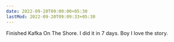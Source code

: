 ```yaml
---
date: 2022-09-20T09:09:00+05:30
lastMod: 2022-09-20T09:09:33+05:30
---
```


Finished Kafka On The Shore. I did it in 7 days. Boy I love the story.
